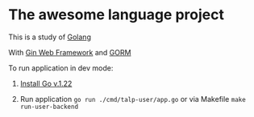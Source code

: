 # The awesome language project

This is a study of [Golang](https://go.dev/) 

With [Gin Web Framework](https://gin-gonic.com/) and [GORM](https://gorm.io/)

To run application in dev mode:

1. [Install Go v.1.22](https://go.dev/doc/install) 

2. Run application `go run ./cmd/talp-user/app.go` 
  or via Makefile `make run-user-backend`